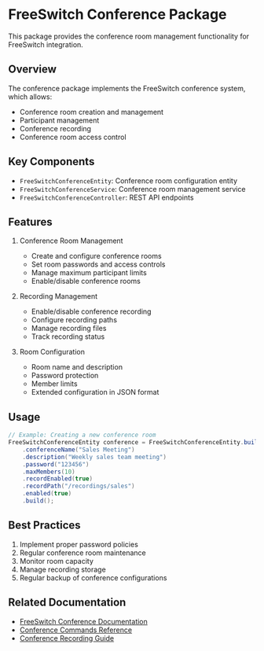 # FreeSwitch Conference Package

This package provides the conference room management functionality for FreeSwitch integration.

## Overview
The conference package implements the FreeSwitch conference system, which allows:
- Conference room creation and management
- Participant management
- Conference recording
- Conference room access control

## Key Components
- `FreeSwitchConferenceEntity`: Conference room configuration entity
- `FreeSwitchConferenceService`: Conference room management service
- `FreeSwitchConferenceController`: REST API endpoints

## Features
1. Conference Room Management
   - Create and configure conference rooms
   - Set room passwords and access controls
   - Manage maximum participant limits
   - Enable/disable conference rooms

2. Recording Management
   - Enable/disable conference recording
   - Configure recording paths
   - Manage recording files
   - Track recording status

3. Room Configuration
   - Room name and description
   - Password protection
   - Member limits
   - Extended configuration in JSON format

## Usage
```java
// Example: Creating a new conference room
FreeSwitchConferenceEntity conference = FreeSwitchConferenceEntity.builder()
    .conferenceName("Sales Meeting")
    .description("Weekly sales team meeting")
    .password("123456")
    .maxMembers(10)
    .recordEnabled(true)
    .recordPath("/recordings/sales")
    .enabled(true)
    .build();
```

## Best Practices
1. Implement proper password policies
2. Regular conference room maintenance
3. Monitor room capacity
4. Manage recording storage
5. Regular backup of conference configurations

## Related Documentation
- [FreeSwitch Conference Documentation](https://freeswitch.org/confluence/display/FREESWITCH/Conference)
- [Conference Commands Reference](https://freeswitch.org/confluence/display/FREESWITCH/Conference+Commands)
- [Conference Recording Guide](https://freeswitch.org/confluence/display/FREESWITCH/Conference+Recording) 